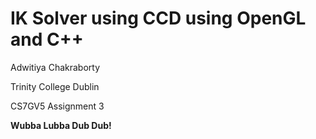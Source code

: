 # IK Solver using CCD using OpenGL and C++

Adwitiya Chakraborty

Trinity College Dublin

CS7GV5 Assignment 3


**Wubba Lubba Dub Dub!**


